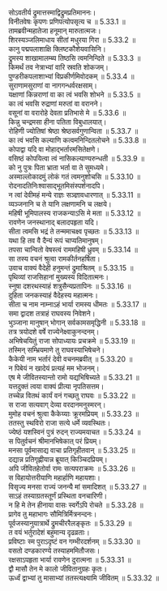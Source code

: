

  
सोऽवतीर्य द्रुमात्तस्माद्विद्रुमप्रतिमाननः।  
विनीतवेषः कृपणः प्रणिपत्योपसृत्य च ॥ 5.33.1 ॥   
तामब्रवीन्महातेजा हनूमान् मारुतात्मजः।  
शिरस्यञ्जलिमाधाय सीतां मधुरया गिरा ॥ 5.33.2 ॥   
कानु पद्मपलाशाक्षि क्लिष्टकौशेयवासिनि।  
द्रुमस्य शाखामालम्ब्य तिष्ठसि त्वमनिन्दिते ॥ 5.33.3 ॥   
किमर्थं तव नेत्राभ्यां वारि स्रवति शोकजम्।  
पुण्डरीकपलाशाभ्यां विप्रकीर्णमिवोदकम् ॥ 5.33.4 ॥   
सुराणामसुराणां वा नागगन्धर्वरक्षसाम्।  
यक्षाणां किन्नराणां वा का त्वं भवसि शोभने ॥ 5.33.5 ॥   
का त्वं भवसि रुद्राणां मरुतां वा वरानने।  
वसूनां वा वरारोहे देवता प्रतिभासे मे ॥ 5.33.6 ॥   
किन्नु चन्द्रमसा हीना पतिता विबुधालयात्।  
रोहिणी ज्योतिषां श्रेष्ठा श्रेष्ठसर्वगुणान्विता ॥ 5.33.7 ॥   
का त्वं भवसि कल्याणि कत्वमनिन्दितलोचने ॥ 5.33.8 ॥   
कोपाद्वा यदि वा मोहाद्भर्तारमसितेक्षणे।  
वसिष्ठं कोपयित्वा त्वं नासिकल्याण्यरुन्धती ॥ 5.33.9 ॥   
को नु पुत्रः पिता भ्राता भर्ता वा ते सुमध्यमे।  
अस्माल्लोकादमुं लोकं गतं त्वमनुशोचसि ॥ 5.33.10 ॥   
रोदनादतिनिःश्वासाद्भूतमिसंस्पर्शनादपि।  
न त्वां देवीमहं मन्ये राज्ञः सञ्ज्ञावधारणात् ॥ 5.33.11 ॥   
व्यञ्जनानि च ते यानि लक्षणामनि च लक्षये।  
महिषी भूमिपालस्य राजकन्याऽसि मे मता ॥ 5.33.12 ॥   
रावणेन जनस्थानाद् बलादपहृता यदि।  
सीता त्वमसि भद्रं ते तन्ममाचक्ष्व पृच्छतः ॥ 5.33.13 ॥   
यथा हि तव वै दैन्यं रूपं चाप्यतिमानुषम्।  
तपसा चान्वितो वेषस्त्वं राममहिषी ध्रुवम् ॥ 5.33.14 ॥   
सा तस्य वचनं श्रुत्वा रामकीर्तनहर्षिता।  
उवाच वाक्यं वैदेही हनुमन्तं द्रुमाश्रितम् ॥ 5.33.15 ॥   
पृथिव्यां राजसिहानां मुख्यस्य विदितात्मनः।  
स्नुषा दशरथस्याहं शत्रुसैन्यप्रतापिनः ॥ 5.33.16 ॥   
दुहिता जनकस्याहं वैदेहस्य महात्मनः।  
सीता च नाम नाम्नाऽहं भार्या रामस्य धीमतः ॥ 5.33.17 ॥   
समा द्वादश तत्राहं राघवस्य निवेशने।  
भुञ्जाना मानुषान् भोगान् सर्वकामसमृद्धिनी ॥ 5.33.18 ॥   
तत्र त्रयोदशे वर्षे राज्येनेक्ष्वाकुनन्दनम्।  
अभिषेचयितुं राजा सोपाध्यायः प्रचक्रमे ॥ 5.33.19 ॥   
तस्मिन् सम्भ्रियमाणे तु राघवस्याभिषेचने।  
कैकेयी नाम भर्तारं देवी वचनमब्रवीत् ॥ 5.33.20 ॥   
न पिबेयं न खादेयं प्रत्यहं मम भोजनम्।  
एष मे जीवितस्यान्तो रामो यद्यभिषिच्यते ॥ 5.33.21 ॥   
यत्तदुक्तं त्वया वाक्यं प्रीत्या नृपतिसत्तम।  
तच्चेन्न वितथं कार्यं वनं गच्छतु राघवः ॥ 5.33.22 ॥   
स राजा सत्यवाग् देव्या वरदानमनुस्मरन्।  
मुमोह वचनं श्रुत्वा कैकेय्याः क्रूरमप्रियम् ॥ 5.33.23 ॥   
ततस्तु स्थविरो राजा सत्ये धर्मे व्यवस्थितः।  
ज्येष्ठं यशस्विनं पुत्रं रुदन् राज्यमयाचत ॥ 5.33.24 ॥   
स पितुर्वचनं श्रीमानभिषेकात् परं प्रियम्।  
मनसा पूर्वमासाद्य वाचा प्रतिगृहीतवान् ॥ 5.33.25 ॥   
दद्यान्न प्रतिगृह्णीयान्न ब्रूयात् किञ्चिदप्रियम्।  
अपि जीवितहेतोर्वा रामः सत्यपराक्रमः ॥ 5.33.26 ॥   
स विहायोत्तरीयाणि महार्हाणि महायशाः।  
विसृज्य मनसा राज्यं जनन्यै मां समादिशत् ॥ 5.33.27 ॥   
साऽहं तस्याग्रतस्तूर्णं प्रस्थिता वनचारिणी।  
न हि मे तेन हीनाया वासः स्वर्गेऽपि रोचते ॥ 5.33.28 ॥   
प्रागेव तु महाभागः सौमित्रिर्मित्रनन्दनः।  
पूर्वजस्यानुयात्रार्थे द्रुमचीररैलङ्कृतः ॥ 5.33.29 ॥   
त वयं भर्तुरादेशं बहुमान्य दृढव्रताः।  
प्रविष्टाः स्म पुराऽदृष्टं वन गम्भीरदर्शनम् ॥ 5.33.30 ॥   
वसतो दण्डकारण्ये तस्याहममितौजसः।  
रक्षसाऽपहृता भार्या रावणेन दुरात्मना ॥ 5.33.31 ॥   
द्वौ मासौ तेन मे कालो जीवितानुग्रहः कृतः।  
ऊर्ध्वं द्वाभ्यां तु मासाभ्यां ततस्त्यक्ष्यामि जीवितम् ॥ 5.33.32 ॥   
